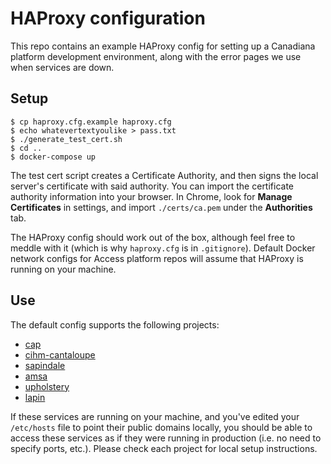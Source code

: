 # HAProxy configuration

This repo contains an example HAProxy config for setting up a Canadiana platform development environment, along with the error pages we use when services are down.

## Setup

```
$ cp haproxy.cfg.example haproxy.cfg
$ echo whatevertextyoulike > pass.txt
$ ./generate_test_cert.sh
$ cd ..
$ docker-compose up
```

The test cert script creates a Certificate Authority, and then signs the local server's certificate with said authority. You can import the certificate authority information into your browser. In Chrome, look for **Manage Certificates** in settings, and import `./certs/ca.pem` under the **Authorities** tab.

The HAProxy config should work out of the box, although feel free to meddle with it (which is why `haproxy.cfg` is in `.gitignore`). Default Docker network configs for Access platform repos will assume that HAProxy is running on your machine.

## Use

The default config supports the following projects:

- [cap](https://github.com/crkn-rcdr/cap)
- [cihm-cantaloupe](https://github.com/crkn-rcdr/cihm-cantaloupe)
- [sapindale](https://github.com/crkn-rcdr/sapindale)
- [amsa](https://github.com/crkn-rcdr/amsa)
- [upholstery](https://github.com/crkn-rcdr/upholstery)
- [lapin](https://github.com/crkn-rcdr/lapin)

If these services are running on your machine, and you've edited your `/etc/hosts` file to point their public domains locally, you should be able to access these services as if they were running in production (i.e. no need to specify ports, etc.). Please check each project for local setup instructions.
